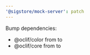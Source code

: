 ```yaml
---
'@sigstore/mock-server': patch
---
```


Bump dependencies:

- @oclif/color from to
- @oclif/core from to
